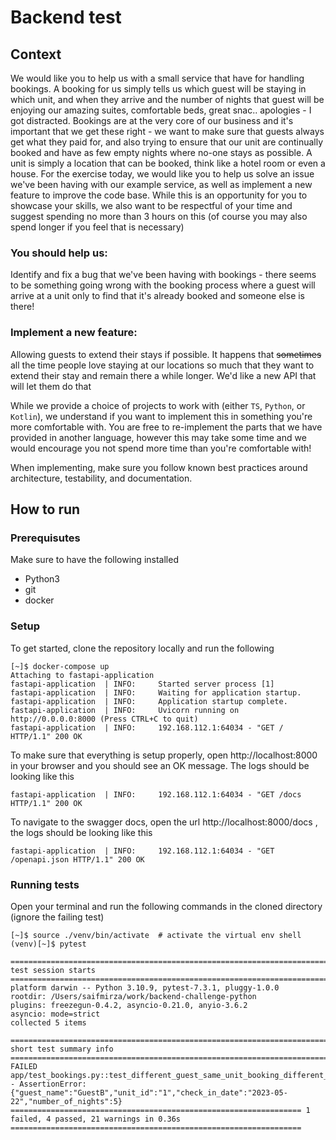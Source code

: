 # Backend test

## Context

We would like you to help us with a small service that have for handling bookings. A booking for us simply tells us which guest will be staying in which unit, and when they arrive and the number of nights that guest will be enjoying our amazing suites, comfortable beds, great snac.. apologies - I got distracted. Bookings are at the very core of our business and it's important that we get these right - we want to make sure that guests always get what they paid for, and also trying to ensure that our unit are continually booked and have as few empty nights where no-one stays as possible. A unit is simply a location that can be booked, think like a hotel room or even a house. For the exercise today, we would like you to help us solve an issue we've been having with our example service, as well as implement a new feature to improve the code base. While this is an opportunity for you to showcase your skills, we also want to be respectful of your time and suggest spending no more than 3 hours on this (of course you may also spend longer if you feel that is necessary)

### You should help us:
Identify and fix a bug that we've been having with bookings - there seems to be something going wrong with the booking process where a guest will arrive at a unit only to find that it's already booked and someone else is there!

### Implement a new feature: 
Allowing guests to extend their stays if possible. It happens that <strike>sometimes</strike> all the time people love staying at our locations so much that they want to extend their stay and remain there a while longer. We'd like a new API that will let them do that 

While we provide a choice of projects to work with (either `TS`, `Python`, or `Kotlin`), we understand if you want to implement this in something you're more comfortable with. You are free to re-implement the parts that we have provided in another language, however this may take some time and we would encourage you not spend more time than you're comfortable with!

When implementing, make sure you follow known best practices around architecture, testability, and documentation.


## How to run

### Prerequisutes

Make sure to have the following installed

- Python3
- git
- docker

### Setup

To get started, clone the repository locally and run the following

```shell
[~]$ docker-compose up
Attaching to fastapi-application
fastapi-application  | INFO:     Started server process [1]
fastapi-application  | INFO:     Waiting for application startup.
fastapi-application  | INFO:     Application startup complete.
fastapi-application  | INFO:     Uvicorn running on http://0.0.0.0:8000 (Press CTRL+C to quit)
fastapi-application  | INFO:     192.168.112.1:64034 - "GET / HTTP/1.1" 200 OK
```

To make sure that everything is setup properly, open http://localhost:8000 in your browser and you should see an OK message.
The logs should be looking like this

```shell
fastapi-application  | INFO:     192.168.112.1:64034 - "GET /docs HTTP/1.1" 200 OK
```

To navigate to the swagger docs, open the url http://localhost:8000/docs , the logs should be looking like this

```shell
fastapi-application  | INFO:     192.168.112.1:64034 - "GET /openapi.json HTTP/1.1" 200 OK
```

### Running tests

Open your terminal and run the following commands in the cloned directory (ignore the failing test)

```shell
[~]$ source ./venv/bin/activate  # activate the virtual env shell
(venv)[~]$ pytest

=========================================================================== test session starts ============================================================================
platform darwin -- Python 3.10.9, pytest-7.3.1, pluggy-1.0.0
rootdir: /Users/saifmirza/work/backend-challenge-python
plugins: freezegun-0.4.2, asyncio-0.21.0, anyio-3.6.2
asyncio: mode=strict
collected 5 items                                                                                                                                                          

========================================================================= short test summary info ==========================================================================
FAILED app/test_bookings.py::test_different_guest_same_unit_booking_different_date - AssertionError: {"guest_name":"GuestB","unit_id":"1","check_in_date":"2023-05-22","number_of_nights":5}
================================================================= 1 failed, 4 passed, 21 warnings in 0.36s =================================================================

```


